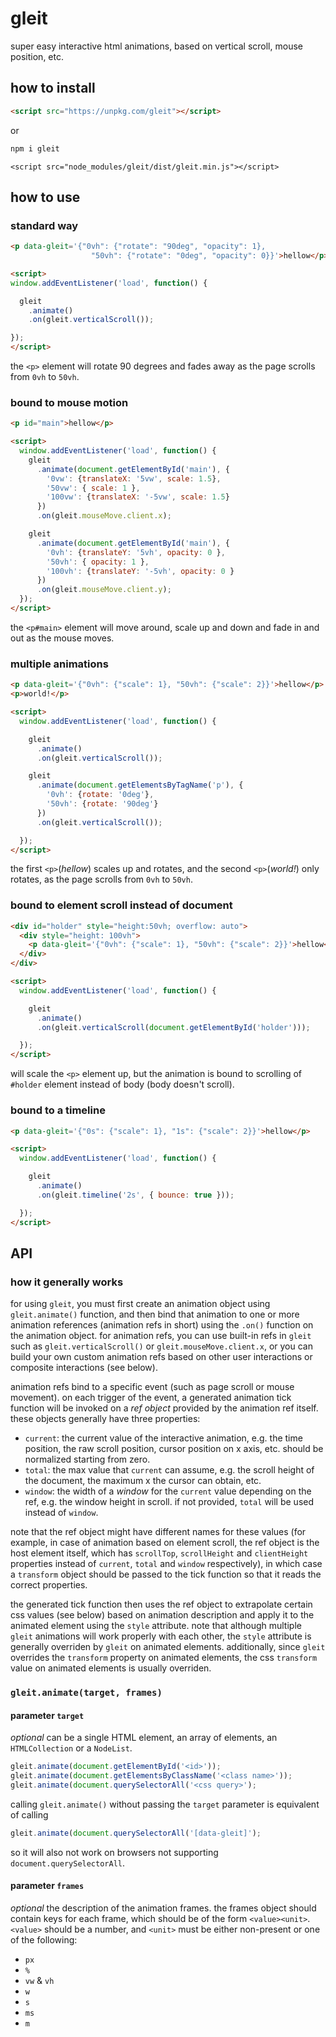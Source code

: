 # gleit

super easy interactive html animations, based on vertical scroll, mouse position, etc.

## how to install

```html
<script src="https://unpkg.com/gleit"></script>
```

or

```bash
npm i gleit
```
```
<script src="node_modules/gleit/dist/gleit.min.js"></script>
```

## how to use

### standard way

```html
<p data-gleit='{"0vh": {"rotate": "90deg", "opacity": 1},
                  "50vh": {"rotate": "0deg", "opacity": 0}}'>hellow</p>

<script>
window.addEventListener('load', function() {

  gleit
    .animate()
    .on(gleit.verticalScroll());

});
</script>
```

the `<p>` element will rotate 90 degrees and fades away as the page scrolls from `0vh` to `50vh`.

### bound to mouse motion

```html
<p id="main">hellow</p>

<script>
  window.addEventListener('load', function() {
    gleit
      .animate(document.getElementById('main'), {
        '0vw': {translateX: '5vw', scale: 1.5},
        '50vw': { scale: 1 },
        '100vw': {translateX: '-5vw', scale: 1.5}
      })
      .on(gleit.mouseMove.client.x);

    gleit
      .animate(document.getElementById('main'), {
        '0vh': {translateY: '5vh', opacity: 0 },
        '50vh': { opacity: 1 },
        '100vh': {translateY: '-5vh', opacity: 0 }
      })
      .on(gleit.mouseMove.client.y);
  });
</script>
```

the `<p#main>` element will move around, scale up and down and fade in and out as the mouse moves.

### multiple animations

```html
<p data-gleit='{"0vh": {"scale": 1}, "50vh": {"scale": 2}}'>hellow</p>
<p>world!</p>

<script>
  window.addEventListener('load', function() {

    gleit
      .animate()
      .on(gleit.verticalScroll());

    gleit
      .animate(document.getElementsByTagName('p'), {
        '0vh': {rotate: '0deg'},
        '50vh': {rotate: '90deg'}
      })
      .on(gleit.verticalScroll());

  });
</script>
```

the first `<p>`(_hellow_) scales up and rotates, and the second `<p>`(_world!_) only rotates, as the page scrolls from `0vh` to `50vh`.

### bound to element scroll instead of document

```html
<div id="holder" style="height:50vh; overflow: auto">
  <div style="height: 100vh">
    <p data-gleit='{"0vh": {"scale": 1}, "50vh": {"scale": 2}}'>hellow</p>
  </div>
</div>

<script>
  window.addEventListener('load', function() {

    gleit
      .animate()
      .on(gleit.verticalScroll(document.getElementById('holder')));

  });
</script>
```

will scale the `<p>` element up, but the animation is bound to scrolling of `#holder` element instead of body (body doesn't scroll).

### bound to a timeline

```html
<p data-gleit='{"0s": {"scale": 1}, "1s": {"scale": 2}}'>hellow</p>

<script>
  window.addEventListener('load', function() {

    gleit
      .animate()
      .on(gleit.timeline('2s', { bounce: true }));

  });
</script>
```

## API

### how it generally works

for using `gleit`, you must first create an animation object using `gleit.animate()` function, and then bind that animation to one or more animation references (animation refs in short) using the `.on()` function on the animation object. for animation refs, you can use built-in refs in `gleit` such as `gleit.verticalScroll()` or `gleit.mouseMove.client.x`, or you can build your own custom animation refs based on other user interactions or composite interactions (see below).

animation refs bind to a specific event (such as page scroll or mouse movement). on each trigger of the event, a generated animation tick function will be invoked on a _ref object_ provided by the animation ref itself. these objects generally have three properties:

- `current`: the current value of the interactive animation, e.g. the time position, the raw scroll position, cursor position on x axis, etc. should be normalized starting from zero.
- `total`: the max value that `current` can assume, e.g. the scroll height of the document, the maximum x the cursor can obtain, etc.
- `window`: the width of a _window_ for the `current` value depending on the ref, e.g. the window height in scroll. if not provided, `total` will be used instead of `window`.

note that the ref object might have different names for these values (for example, in case of animation based on element scroll, the ref object is the host element itself, which has `scrollTop`, `scrollHeight` and `clientHeight` properties instead of `current`, `total` and `window` respectively), in which case a `transform` object should be passed to the tick function so that it reads the correct properties.

the generated tick function then uses the ref object to extrapolate certain css values (see below) based on animation description and apply it to the animated element using the `style` attribute. note that although multiple `gleit` animations will work properly with each other, the `style` attribute is generally overriden by `gleit` on animated elements. additionally, since `gleit` overrides the `transform` property on animated elements, the css `transform` value on animated elements is usually overriden.

### `gleit.animate(target, frames)`

#### parameter `target`
_optional_ 
can be a single HTML element, an array of elements, an `HTMLCollection` or a `NodeList`.
```javascript
gleit.animate(document.getElementById('<id>'));
gleit.animate(document.getElementsByClassName('<class name>'));
gleit.animate(document.querySelectorAll('<css query>');
```
calling `gleit.animate()` without passing the `target` parameter is equivalent of calling
```javascript
gleit.animate(document.querySelectorAll('[data-gleit]');
```
so it will also not work on browsers not supporting `document.querySelectorAll`.

#### parameter `frames`
_optional_ 
the description of the animation frames. the frames object should contain keys for each frame, which should be of the form `<value><unit>`. `<value>` should be a number, and `<unit>` must be either non-present or one of the following:

- `px`
- `%`
- `vw` & `vh`
- `w`
- `s`
- `ms`
- `m`
